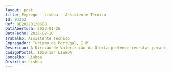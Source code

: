 ```yaml
--- 
layout: post
title: Emprego - Lisboa - Assistente Técnico
Id: 93352
Ref: OE202201/0608
DataAbertura: 2022-01-26
DataFecho: 2022-02-10
Trabalho: Assistente Técnico
Empregador: Turismo de Portugal, I.P.
Descricao: A Direção de Valorização da Oferta pretende recrutar para o Departamento de Ordenamento Turístico, emregime de mobilidade, um assistente técnico para desempenhar as seguintes funções • Assegurar o serviço administrativo ao nível do expediente, através do registo da tramitação documental, nomeadamente correspondência recebida e produzida pelo Departamento de Ordenamento Turístico no Sistema de Gestão Documental do Turismo de Portugal • Garantir o apoio administrativo inerente à execução de comunicações de saída com promotores entidades externas • Assegurar o apoio administrativo ao registo da tramitação procedimental dos projetos acompanhados no âmbito da Comissão Permanente de Apoio ao Investidor • Assegurar o atendimento e encaminhamento de chamadas • Executar as demais tarefas afins ou funcionalmente ligadas com as referidas acima
CodigoPostal: 1050-124 LISBOA
Concelho: Lisboa
Distrito: Lisboa
--- 
```

